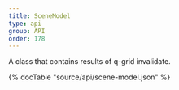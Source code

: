 ```yaml
---
title: SceneModel
type: api
group: API
order: 178
---
```

A class that contains results of q-grid invalidate.

{% docTable "source/api/scene-model.json" %}


